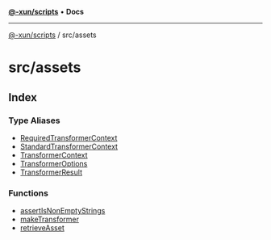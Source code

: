 [**@-xun/scripts**](../../README.md) • **Docs**

***

[@-xun/scripts](../../README.md) / src/assets

# src/assets

## Index

### Type Aliases

- [RequiredTransformerContext](type-aliases/RequiredTransformerContext.md)
- [StandardTransformerContext](type-aliases/StandardTransformerContext.md)
- [TransformerContext](type-aliases/TransformerContext.md)
- [TransformerOptions](type-aliases/TransformerOptions.md)
- [TransformerResult](type-aliases/TransformerResult.md)

### Functions

- [assertIsNonEmptyStrings](functions/assertIsNonEmptyStrings.md)
- [makeTransformer](functions/makeTransformer.md)
- [retrieveAsset](functions/retrieveAsset.md)
